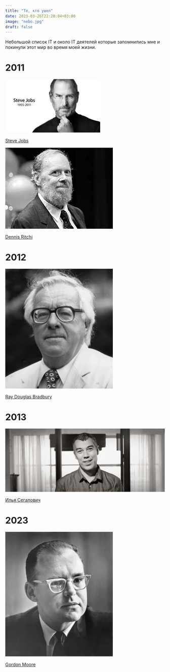 ```yaml
---
title: "Те, кто ушел"
date: 2023-03-26T22:28:04+03:00
image: "nebo.jpg"
draft: false
---
```


Небольшой список IT и около IT деятелей которые запомнились мне и покинули этот мир во время моей жизни.


# 2011


![](jobs.jpg)

[Steve Jobs](https://allaboutstevejobs.com/)


![](den.jpg)

[Dennis Ritchi](https://ru.wikipedia.org/wiki/%D0%A0%D0%B8%D1%82%D1%87%D0%B8,_%D0%94%D0%B5%D0%BD%D0%BD%D0%B8%D1%81)


# 2012

![](ray.webp)

[Ray Douglas Bradbury](https://ru.wikipedia.org/wiki/%D0%91%D1%80%D1%8D%D0%B4%D0%B1%D0%B5%D1%80%D0%B8,_%D0%A0%D1%8D%D0%B9)

# 2013

![](ilya.jpg)

[Илья Сегалович](https://iseg.ya.ru/)



# 2023 

![](moore.webp)

[Gordon Moore](https://en.wikipedia.org/wiki/Gordon_Moore)